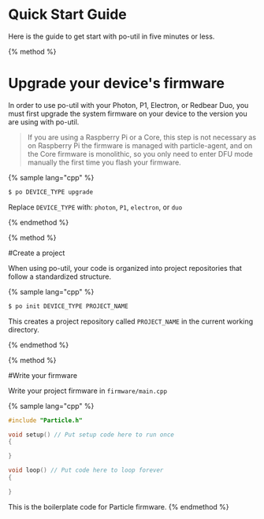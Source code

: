 # Quick Start Guide

Here is the guide to get start with po-util in five minutes or less.

{% method %}

# Upgrade your device's firmware

In order to use po-util with your Photon, P1, Electron, or Redbear Duo, you must first upgrade the system firmware on your device to the version you are using with po-util.

>If you are using a Raspberry Pi or a Core, this step is not necessary as on Raspberry Pi the firmware is managed with particle-agent, and on the Core firmware is monolithic, so you only need to enter DFU mode manually the first time you flash your firmware.

{% sample lang="cpp" %}
```bash
$ po DEVICE_TYPE upgrade
```

Replace `DEVICE_TYPE` with: `photon`, `P1`, `electron`, or `duo`


{% endmethod %}


{% method %}

#Create a project

When using po-util, your code is organized into project repositories that follow a standardized structure.

{% sample lang="cpp" %}

```bash
$ po init DEVICE_TYPE PROJECT_NAME
```

This creates a project repository called `PROJECT_NAME` in the current working directory.

{% endmethod %}



{% method %}

#Write your firmware

Write your project firmware in `firmware/main.cpp`

{% sample lang="cpp" %}

```cpp
#include "Particle.h"

void setup() // Put setup code here to run once
{

}

void loop() // Put code here to loop forever
{

}
```

This is the boilerplate code for Particle firmware.
{% endmethod %}
